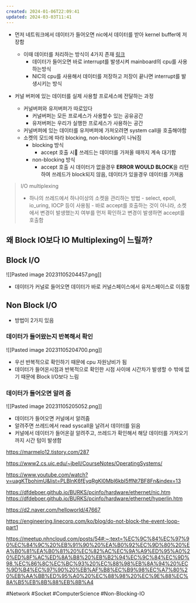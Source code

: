 ```yaml
---
created: 2024-01-06T22:09:41
updated: 2024-03-03T11:41
---
```

- 먼저 네트워크에서 데이터가 들어오면 nic에서 데이터를 받아 kernel buffer에 저장함
	- 이때 데이터를 처리하는 방식이 4가지 존재  [링크](https://dfdeboer.github.io/BURKS/pcinfo/hardware/ethernet/nic.htm)
		- 데이터가 들어오면 바로 interrupt를 발생시켜 mainboard의 cpu를 사용하는방식
		- NIC의 cpu를 사용해서 데이터를 저장하고 저장이 끝나면 interrupt를 발생시키는 방식

- 커널 버퍼에 있는 데이터를 실제 사용할 프로세스에 전달하는 과정
	- 커널버퍼와 유저버퍼가 따로있다
		- 커널버퍼는 모든 프로세스가 사용할수 있는 공유공간
		- 유저버퍼는 우리가 실행한 프로세스가 사용하는 공간
	- 커널버퍼에 있는 데이터를 유저버퍼에 가져오려면 system call을 호출해야함
	- 소켓의 모드에 따라 blocking, non-blocking이 나눠짐
		- blocking 방식
			- accept 호출 시 쓰레드는 데이터를 가져올 때까지 계속 대기함
		- non-blocking 방식
			- accept 호출 시 데이터가 없을경우 **ERROR WOULD BLOCK**을 리턴하여 쓰레드가 block되지 않음, 데이터가 있을경우 데이터를 가져옴

> I/O multiplexing
>  - 하나의 쓰레드에서 하나이상의 소켓을 관리하는 방법
	- select, epoll, io_uring, IOCP 등이 사용됨
	- 바로 accept를 호출하는 것이 아니라, 소켓에서 변경이 발생했는지 여부를 먼저 확인하고 변경이 발생하면 accept를 호출함


## 왜 Block IO보다 IO Multiplexing이 느릴까?
## Block I/O

![[Pasted image 20231105204457.png]]
- 데이터가 커널로 들어오면 데이터가 바로 커널스페이스에서 유저스페이스로 이동함


## Non Block I/O
- 방법이 2가지 있음

### 데이터가 들어왔는지 반복해서 확인
![[Pasted image 20231105204700.png]]
- 우선 반복적으로 확인하기 때문에 cpu 자원낭비가 됨
- 데이터가 들어온시점과 반복적으로 확인한 시점 사이에 시간차가 발생할 수 밖에 없기 때문에 Block I/O보다 느림

### 데이터가 들어오면 알려 줌
![[Pasted image 20231105205052.png]]
- 데이터가 들어오면 커널에서 알려줌
- 알려주면 쓰레드에서 read syscall을 날려서 데이터를 읽음
- 커널에서 데이터가 들어온걸 알려주고, 쓰레드가 확인해서 해당 데이터를 가져오기 까지 시간 텀이 발생함


https://marmelo12.tistory.com/287

https://www2.cs.uic.edu/~jbell/CourseNotes/OperatingSystems/

https://www.youtube.com/watch?v=uagKTbohimU&list=PLBlnK6fEyqRgKl0MbI6kbI5ffNt7BF8Fn&index=13

https://dfdeboer.github.io/BURKS/pcinfo/hardware/ethernet/nic.htm
https://dfdeboer.github.io/BURKS/pcinfo/hardware/ethernet/hyperlin.htm

https://d2.naver.com/helloworld/47667

https://engineering.linecorp.com/ko/blog/do-not-block-the-event-loop-part1

https://meetup.nhncloud.com/posts/54#:~:text=%EC%9C%84%EC%97%90%EC%84%9C%20%EB%91%90%20%EA%B0%92%EC%9D%80%20%EA%B0%81%EA%B0%81%20%EC%82%AC%EC%9A%A9%ED%95%A0%20%ED%8F%AC%ED%8A%B8%20%EB%B2%94%EC%9C%84%EC%9D%98,%EC%86%8C%EC%BC%93%20%EC%88%98%EB%8A%94%20%EC%9D%B4%EC%97%90%20%EB%AF%B8%EC%B9%98%EC%A7%80%20%EB%AA%BB%ED%95%A0%20%EC%88%98%20%EC%9E%88%EC%8A%B5%EB%8B%88%EB%8B%A4

#Network 
#Socket
#ComputerScience 
#Non-Blocking-IO 
